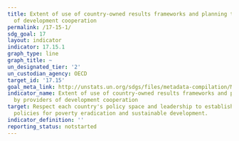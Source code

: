 ```yaml
---
title: Extent of use of country-owned results frameworks and planning tools by providers
  of development cooperation
permalink: /17-15-1/
sdg_goal: 17
layout: indicator
indicator: 17.15.1
graph_type: line
graph_title: ~
un_designated_tier: '2'
un_custodian_agency: OECD
target_id: '17.15'
goal_meta_link: http://unstats.un.org/sdgs/files/metadata-compilation/Metadata-Goal-17.pdf
indicator_name: Extent of use of country-owned results frameworks and planning tools
  by providers of development cooperation
target: Respect each country's policy space and leadership to establish and implement
  policies for poverty eradication and sustainable development.
indicator_definition: ''
reporting_status: notstarted
---
```

